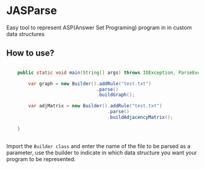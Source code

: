 # JASParse
Easy tool to represent ASP(Answer Set Programing) program in in custom data structures

## How to use?

```java

    public static void main(String[] args) throws IOException, ParseException {

        var graph = new Builder().addRule("test.txt")
                                 .parse()
                                 .buildGraph();

        var adjMatrix = new Builder().addRule("test.txt")
                                     .parse()
                                     .buildAdjacencyMatrix();
        
    }
        
```

Import the `Builder class` and enter the name of the file to be parsed as a parameter, 
use the builder to indicate in which data structure you want your program to be represented.
